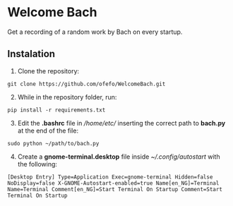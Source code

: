 # Welcome Bach

Get a recording of a random work by Bach on every startup.

## Instalation

1. Clone the repository:

`git clone https://github.com/ofefo/WelcomeBach.git`


2. While in the repository folder, run:

`pip install -r requirements.txt`


3. Edit the **.bashrc** file in */home/etc/* inserting the correct path to **bach.py** at the end of the file:

`sudo python ~/path/to/bach.py`


4. Create a **gnome-terminal.desktop** file inside *~/.config/autostart* with the following:

`[Desktop Entry]
Type=Application
Exec=gnome-terminal
Hidden=false
NoDisplay=false
X-GNOME-Autostart-enabled=true
Name[en_NG]=Terminal
Name=Terminal
Comment[en_NG]=Start Terminal On Startup
Comment=Start Terminal On Startup
`
